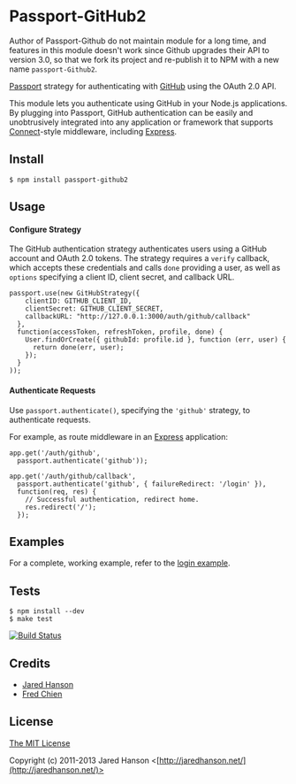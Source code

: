 # Passport-GitHub2

Author of Passport-Github do not maintain module for a long time, and features in this module doesn't work since Github upgrades their API to version 3.0, so that we fork its project and re-publish it to NPM with a new name `passport-Github2`.

[Passport](http://passportjs.org/) strategy for authenticating with [GitHub](https://github.com/)
using the OAuth 2.0 API.

This module lets you authenticate using GitHub in your Node.js applications.
By plugging into Passport, GitHub authentication can be easily and
unobtrusively integrated into any application or framework that supports
[Connect](http://www.senchalabs.org/connect/)-style middleware, including
[Express](http://expressjs.com/).

## Install

    $ npm install passport-github2

## Usage

#### Configure Strategy

The GitHub authentication strategy authenticates users using a GitHub account
and OAuth 2.0 tokens.  The strategy requires a `verify` callback, which accepts
these credentials and calls `done` providing a user, as well as `options`
specifying a client ID, client secret, and callback URL.

    passport.use(new GitHubStrategy({
        clientID: GITHUB_CLIENT_ID,
        clientSecret: GITHUB_CLIENT_SECRET,
        callbackURL: "http://127.0.0.1:3000/auth/github/callback"
      },
      function(accessToken, refreshToken, profile, done) {
        User.findOrCreate({ githubId: profile.id }, function (err, user) {
          return done(err, user);
        });
      }
    ));

#### Authenticate Requests

Use `passport.authenticate()`, specifying the `'github'` strategy, to
authenticate requests.

For example, as route middleware in an [Express](http://expressjs.com/)
application:

    app.get('/auth/github',
      passport.authenticate('github'));

    app.get('/auth/github/callback', 
      passport.authenticate('github', { failureRedirect: '/login' }),
      function(req, res) {
        // Successful authentication, redirect home.
        res.redirect('/');
      });

## Examples

For a complete, working example, refer to the [login example](https://github.com/cfsghost/passport-github/tree/master/examples/login).

## Tests

    $ npm install --dev
    $ make test

[![Build Status](https://secure.travis-ci.org/cfsghost/passport-github.png)](http://travis-ci.org/cfsghost/passport-github)

## Credits

  - [Jared Hanson](http://github.com/jaredhanson)
  - [Fred Chien](http://github.com/cfsghost)

## License

[The MIT License](http://opensource.org/licenses/MIT)

Copyright (c) 2011-2013 Jared Hanson <[http://jaredhanson.net/](http://jaredhanson.net/)>

